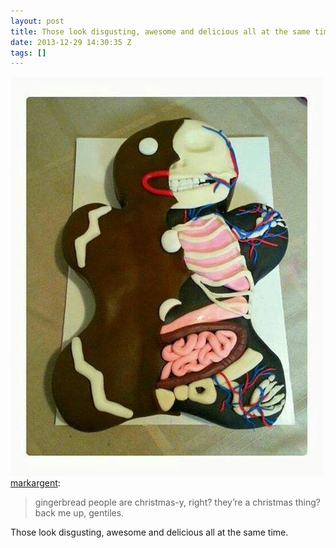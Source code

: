 ```yaml
---
layout: post
title: Those look disgusting, awesome and delicious all at the same time.
date: 2013-12-29 14:30:35 Z
tags: []
---
```

![](/media/2013/12/71520114220.jpg)
[markargent](http://markargent.tumblr.com/post/71068259019):

> gingerbread people are christmas-y, right? they’re a christmas thing? back me up, gentiles.

Those look disgusting, awesome and delicious all at the same time.
